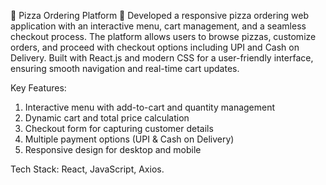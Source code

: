 🍕 Pizza Ordering Platform 🍕
Developed a responsive pizza ordering web application with an interactive menu, cart management, and a seamless checkout process. The platform allows users to browse pizzas, customize orders, and proceed with checkout options including UPI and Cash on Delivery. Built with React.js and modern CSS for a user-friendly interface, ensuring smooth navigation and real-time cart updates.

Key Features:

1. Interactive menu with add-to-cart and quantity management
2. Dynamic cart and total price calculation
3. Checkout form for capturing customer details
4. Multiple payment options (UPI & Cash on Delivery)
5. Responsive design for desktop and mobile

Tech Stack:
React, JavaScript, Axios.
